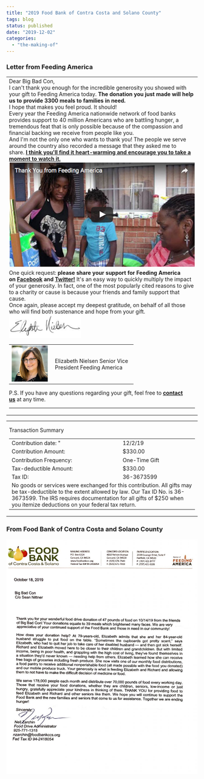 ```yaml
---
title: "2019 Food Bank of Contra Costa and Solano County"
tags: blog
status: published
date: "2019-12-02"
categories: 
  - "the-making-of"
---
```


### Letter from Feeding America

<table border="0" width="100%" align="center"><tbody><tr><td><div><div></div>Dear Big Bad Con,<div></div>I can't thank you enough for the incredible generosity you showed with your gift to Feeding America today.&nbsp;<strong>The donation you just made will help us to provide 3300 meals to families in need.</strong><div></div>I hope that makes you feel proud. It should!<div></div>Every year the Feeding America nationwide network of food banks provides support to 40 million Americans who are battling hunger, a tremendous feat that is only possible because of the compassion and financial backing we receive from people like you.<div></div>And I'm not the only one who wants to thank you! The people we serve around the country also recorded a message that they asked me to share.&nbsp;<a href="http://help.feedingamerica.org/site/PageServer?pagename=Feeding_America_Feeds_Hope&amp;s_src=EXXXDAUTO" target="_blank" rel="noopener" data-saferedirecturl="https://www.google.com/url?q=http://help.feedingamerica.org/site/PageServer?pagename%3DFeeding_America_Feeds_Hope%26s_src%3DEXXXDAUTO&amp;source=gmail&amp;ust=1575414433396000&amp;usg=AFQjCNFxElio93oc-5nMeu4uOVXupHmU2Q"><strong>I think you'll find it heart-warming and encourage you to take a moment to watch it.</strong></a><div align="center"><a href="http://help.feedingamerica.org/site/PageServer?pagename=Feeding_America_Feeds_Hope&amp;s_src=EXXXDAUTO" target="_blank" rel="noopener" data-saferedirecturl="https://www.google.com/url?q=http://help.feedingamerica.org/site/PageServer?pagename%3DFeeding_America_Feeds_Hope%26s_src%3DEXXXDAUTO&amp;source=gmail&amp;ust=1575414433396000&amp;usg=AFQjCNFxElio93oc-5nMeu4uOVXupHmU2Q"><img class="CToWUd" src="images/thankful-video.jpg" border="0"></a></div>One quick request:&nbsp;<strong>please share your support for Feeding America on&nbsp;<a href="https://www.facebook.com/dialog/feed?app_id=966242223397117&amp;link=http%3A%2F%2Ffeeding.am%2Fdonatemeals&amp;picture=https%3A%2F%2Fsecure2.convio.net%2Fa2h%2Fimages%2Fcontent%2Fpagebuilder%2Ffbshare-donation-confirmation-1200x628.jpg&amp;name=Donate%20to%20Feeding%20America&amp;caption=%20&amp;description=I%20just%20donated%20to%20Feeding%20America.%20Join%20me%20and%20give%20a%20meal%20to%20hungry%20families%20today!&amp;redirect_uri=http%3A%2F%2Fwww.facebook.com%2F&amp;display=popup" target="_blank" rel="noopener" data-saferedirecturl="https://www.google.com/url?q=https://www.facebook.com/dialog/feed?app_id%3D966242223397117%26link%3Dhttp%253A%252F%252Ffeeding.am%252Fdonatemeals%26picture%3Dhttps%253A%252F%252Fsecure2.convio.net%252Fa2h%252Fimages%252Fcontent%252Fpagebuilder%252Ffbshare-donation-confirmation-1200x628.jpg%26name%3DDonate%2520to%2520Feeding%2520America%26caption%3D%2520%26description%3DI%2520just%2520donated%2520to%2520Feeding%2520America.%2520Join%2520me%2520and%2520give%2520a%2520meal%2520to%2520hungry%2520families%2520today!%26redirect_uri%3Dhttp%253A%252F%252Fwww.facebook.com%252F%26display%3Dpopup&amp;source=gmail&amp;ust=1575414433397000&amp;usg=AFQjCNGMha6efCSVh7IydZah95--fCZlng">Facebook</a>&nbsp;and&nbsp;<a href="http://twitter.com/share?url=http%3A%2F%2Ffeeding.am%2Fgivemeals&amp;text=I+just+gave+3300+meals+to+%40FeedingAmerica.+Join+me+and+give+meals+to+hungry+families%21" target="_blank" rel="noopener" data-saferedirecturl="https://www.google.com/url?q=http://twitter.com/share?url%3Dhttp%253A%252F%252Ffeeding.am%252Fgivemeals%26text%3DI%2Bjust%2Bgave%2B3300%2Bmeals%2Bto%2B%2540FeedingAmerica.%2BJoin%2Bme%2Band%2Bgive%2Bmeals%2Bto%2Bhungry%2Bfamilies%2521&amp;source=gmail&amp;ust=1575414433397000&amp;usg=AFQjCNHCeMO3M-7cRhAGLw3Aq23iI7ZjgQ">Twitter!</a></strong>&nbsp;It's an easy way to quickly multiply the impact of your generosity. In fact, one of the most popularly cited reasons to give to a charity or cause is because your friends and family support that cause.<div></div>Once again, please accept my deepest gratitude, on behalf of all those who will find both sustenance and hope from your gift.<div></div><img class="CToWUd" src="images/ENielsen_sig_2012_NoMiddleInitial.jpg" alt="Elizabeth Nielsen signature" width="190" border="0"><table border="0" width="300" cellspacing="0"><tbody><tr><td width="100"><img class="CToWUd" src="images/LizHeadShot.jpg" alt="Elizabeth Nielsen headshot" width="95" border="0"></td><td align="left" width="200">Elizabeth Nielsen Senior Vice President Feeding America</td></tr></tbody></table>P.S. If you have any questions regarding your gift, feel free to&nbsp;<a href="http://help.feedingamerica.org/site/PageServer?pagename=contactus" target="_blank" rel="noopener" data-saferedirecturl="https://www.google.com/url?q=http://help.feedingamerica.org/site/PageServer?pagename%3Dcontactus&amp;source=gmail&amp;ust=1575414433397000&amp;usg=AFQjCNHto6-yb0lXtCfWrxzu0c_3sURTmA"><strong>contact us</strong></a>&nbsp;at any time.<div></div><hr><div></div></div></td></tr></tbody></table>

<table border="0" width="100%" align="center"><tbody><tr><td><div><p align="left">Transaction Summary</p><div></div><table border="0" width="100%"><tbody><tr><td align="left">Contribution date: "</td><td align="left">12/2/19</td></tr><tr><td align="left">Contribution Amount:</td><td align="left">$330.00</td></tr><tr><td align="left">Contribution Frequency:</td><td align="left">One-Time Gift</td></tr><tr><td align="left">Tax-deductible Amount:</td><td align="left">$330.00</td></tr><tr><td align="left">Tax ID:</td><td align="left">36-3673599</td></tr><tr><td colspan="2">No goods or services were exchanged for this contribution. All gifts may be tax-deductible to the extent allowed by law. Our Tax ID No. is 36-3673599. The IRS requires documentation for all gifts of $250 when you itemize deductions on your federal tax return.</td></tr></tbody></table></div></td></tr></tbody></table>

### From Food Bank of Contra Costa and Solano County

[![](/images/2019-Food-Bank-of-Contra-Costa-and-Solano-836x1024.jpg)](https://www.bigbadcon.com/wp-content/uploads/2019/12/2019-Food-Bank-of-Contra-Costa-and-Solano.jpg)
